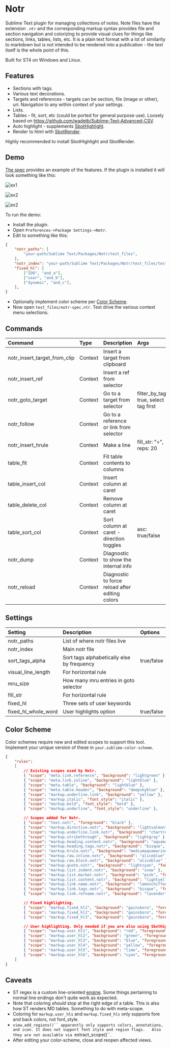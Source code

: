 # Notr

Sublime Text plugin for managing collections of notes. Note files have the extension `.ntr` and the corresponding markup syntax
provides file and section navigation and colorizing to provide visual clues for things like sections, links, tables, lists, etc.
It is a plain text format with a lot of similarity to markdown but is not intended to be rendered into a publication - the text
itself is the whole point of this.

Built for ST4 on Windows and Linux.

## Features

- Sections with tags.
- Various text decorations.
- Targets and references - targets can be section, file (image or other), uri. Navigation to any within context of your settings.
- Lists.
- Tables - fit, sort, etc (could be ported for general purpose use). Loosely based on https://github.com/wadetb/Sublime-Text-Advanced-CSV.
- Auto highlight - supplements [SbotHighlight](https://github.com/cepthomas/SbotHighlight).
- Render to html with [SbotRender](https://github.com/cepthomas/SbotRender).

Highly recommended to install SbotHighlight and SbotRender.

## Demo

[The spec](notr-spec.ntr) provides an example of the features. If the plugin is installed it will look
something like this:

![ex1](test_files/ex1.jpg)

![ex2](test_files/ex2.jpg)

![ex2](test_files/ex3.jpg)

To run the demo:
- Install the plugin.
- Open `Preferences->Package Settings->Notr`.
- Edit to something like this:
``` json
{
    "notr_paths": [
        "your-path/Sublime Text/Packages/Notr/test_files",
    ],
    "notr_index": "your-path/Sublime Text/Packages/Notr/test_files/test-index.ntr",
    "fixed_hl": [
        ["2DO", "and_a"],
        ["user", "and_b"],
        ["dynamic", "and_c"],
    ],
}
```
- Optionally implement color scheme per [Color Scheme](#color-scheme).
- Now open `test_files/notr-spec.ntr`. Test drive the various context menu selections.


## Commands

| Command                        | Type     | Description                                       | Args                                  |
| :--------                      | :-----   | :-------                                          | :--------                             |
| notr_insert_target_from_clip   | Context  | Insert a target from clipboard                    |                                       |
| notr_insert_ref                | Context  | Insert a ref from selector                        |                                       |
| notr_goto_target               | Context  | Go to a target from selector                      | filter_by_tag: true, select tag first |
| notr_follow                    | Context  | Go to a reference or link from selector           |                                       |
| notr_insert_hrule              | Context  | Make a line                                       | fill_str: "=", reps: 20               |
| table_fit                      | Context  | Fit table contents to columns                     |                                       |
| table_insert_col               | Context  | Insert column at caret                            |                                       |
| table_delete_col               | Context  | Remove column at caret                            |                                       |
| table_sort_col                 | Context  | Sort column at caret - direction toggles          | asc: true/false                       |
| notr_dump                      | Context  | Diagnostic to show the internal info              |                                       |
| notr_reload                    | Context  | Diagnostic to force reload after editing colors   |                                       |

## Settings

| Setting             | Description                                | Options                                    |
| :--------           | :-------                                   | :------                                    |
| notr_paths          | List of where notr files live              |                                            |
| notr_index          | Main notr file                             |                                            |
| sort_tags_alpha     | Sort tags alphabetically else by frequency | true/false                                 |
| visual_line_length  | For horizontal rule                        |                                            |
| mru_size            | How many mru entries in goto selector      |                                            |
| fill_str            | For horizontal rule                        |                                            |
| fixed_hl            | Three sets of user keywords                |                                            |
| fixed_hl_whole_word | User highlights option                     | true/false                                 |


## Color Scheme

Color schemes require new and edited scopes to support this tool. Implement your unique version of these in `your.sublime-color-scheme`.

``` json
{
    "rules":
    [
        // Existing scopes used by Notr.
        { "scope": "meta.link.reference", "background": "lightgreen" },
        { "scope": "meta.link.inline", "background": "lightblue" },
        { "scope": "meta.table", "background": "lightblue" },
        { "scope": "meta.table.header", "background": "deepskyblue" },
        { "scope": "markup.underline.link", "background": "yellow" },
        { "scope": "markup.italic", "font_style": "italic" },
        { "scope": "markup.bold", "font_style": "bold" },
        { "scope": "markup.underline", "font_style": "underline" },

        // Scopes added for Notr.
        { "scope": "text.notr", "foreground": "black" },
        { "scope": "markup.directive.notr", "background": "lightsalmon" },
        { "scope": "markup.underline.link.notr", "background": "chartreuse" },
        { "scope": "markup.strikethrough", "background": "lightgray" },
        { "scope": "markup.heading.content.notr", "background": "aquamarine", "font_style": "bold" },
        { "scope": "markup.heading.tags.notr", "background": "bisque", "font_style": "italic" },
        { "scope": "markup.hrule.notr", "background": "mediumaquamarine" },
        { "scope": "markup.raw.inline.notr", "background": "aliceblue" },
        { "scope": "markup.raw.block.notr", "background": "aliceblue" },
        { "scope": "markup.quote.notr", "background": "lightcyan", "font_style": "italic" },
        { "scope": "markup.list.indent.notr", "background": "snow" },
        { "scope": "markup.list.marker.notr", "background": "pink", "font_style": "bold" },
        { "scope": "markup.list.content.notr", "background": "lightyellow" },
        { "scope": "markup.link.name.notr", "background": "lemonchiffon", "font_style": "italic" },
        { "scope": "markup.link.tags.notr", "background": "bisque", "font_style": "italic" },
        { "scope": "markup.link.refname.notr", "background": "lavender", "font_style": "bold" },

        // Fixed highlighting.
        { "scope": "markup.fixed_hl1", "background": "gainsboro", "foreground": "red" },
        { "scope": "markup.fixed_hl2", "background": "gainsboro", "foreground": "green" },
        { "scope": "markup.fixed_hl3", "background": "gainsboro", "foreground": "blue" },

        // User highlighting. Only needed if you are also using SbotHighlight.
        { "scope": "markup.user_hl1", "background": "red", "foreground": "white" },
        { "scope": "markup.user_hl2", "background": "green", "foreground": "white" },
        { "scope": "markup.user_hl3", "background": "blue", "foreground": "white" },
        { "scope": "markup.user_hl4", "background": "yellow", "foreground": "black" },
        { "scope": "markup.user_hl5", "background": "lime", "foreground": "black" },
        { "scope": "markup.user_hl6", "background": "cyan", "foreground": "black" },
    ]
}
```

## Caveats

- ST regex is a custom line-oriented [engine](https://www.sublimetext.com/docs/syntax.html). Some things pertaining to normal line endings don't quite work as expected.
- Note that coloring *should* stop at the right edge of a table. This is also how ST renders MD tables. Something to do with meta-scope.
- Coloring for `markup.user_hls` and `markup.fixed_hls` only supports fore and back colors, not font_style.
- `view.add_regions()`` apparently only supports colors, annotations, and icon. It does not support font style and region flags.   Also they are not available via `extract_scope()``.
- After editing your color-scheme, close and reopen affected views.

